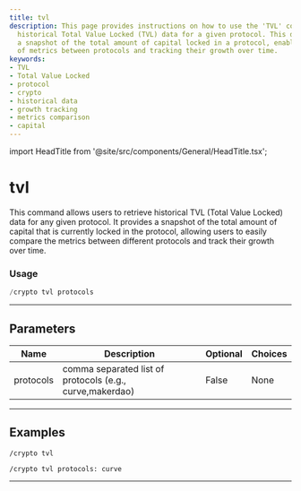 ```yaml
---
title: tvl
description: This page provides instructions on how to use the 'TVL' command to retrieve
  historical Total Value Locked (TVL) data for a given protocol. This data provides
  a snapshot of the total amount of capital locked in a protocol, enabling comparison
  of metrics between protocols and tracking their growth over time.
keywords:
- TVL
- Total Value Locked
- protocol
- crypto
- historical data
- growth tracking
- metrics comparison
- capital
---
```


import HeadTitle from '@site/src/components/General/HeadTitle.tsx';

<HeadTitle title="tvl - Crypto - Discord - Reference | OpenBB Bot Docs" />

# tvl

This command allows users to retrieve historical TVL (Total Value Locked) data for any given protocol. It provides a snapshot of the total amount of capital that is currently locked in the protocol, allowing users to easily compare the metrics between different protocols and track their growth over time.

### Usage

```python wordwrap
/crypto tvl protocols
```

---

## Parameters

| Name | Description | Optional | Choices |
| ---- | ----------- | -------- | ------- |
| protocols | comma separated list of protocols (e.g., curve,makerdao) | False | None |


---

## Examples

```
/crypto tvl
```

```
/crypto tvl protocols: curve
```

---
